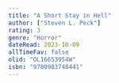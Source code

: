 ```yaml
---
title: "A Short Stay in Hell"
author: ["Steven L. Peck"]
rating: 3
genre: "Horror"
dateRead: 2023-10-09
allTimeFav: false
olid: "OL16653954W"
isbn: "9780983748441"
---
```

